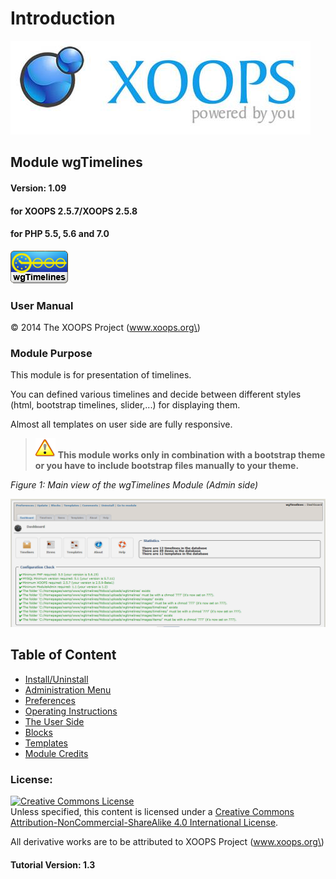# Introduction

![logoXoops.jpg](.gitbook/assets/logoxoops%20%281%29.jpg)

## Module wgTimelines

#### Version: 1.09

#### for XOOPS 2.5.7/XOOPS 2.5.8

#### for PHP 5.5, 5.6 and 7.0

![logoModule.png](.gitbook/assets/logomodule%20%283%29.png)

### User Manual

© 2014 The XOOPS Project \(www.xoops.org\)

### Module Purpose

This module is for presentation of timelines.

You can defined various timelines and decide between different styles \(html, bootstrap timelines, slider,...\) for displaying them.

Almost all templates on user side are fully responsive.

> ![](.gitbook/assets/important%20%284%29.png) **This module works only in combination with a bootstrap theme or you have to include bootstrap files manually to your theme.**

  
 _Figure 1: Main view of the wgTimelines Module \(Admin side\)_

![0dashboard1.png](.gitbook/assets/0dashboard%20%284%29.png)

## Table of Content

* [Install/Uninstall]()
* [Administration Menu]()
* [Preferences](https://github.com/xoops/wgtimelines-tutorial/tree/a0adef0b003de4cd9200069325d8c416a98ff15b/en/book/3preferences.md)
* [Operating Instructions]()
* [The User Side]()
* [Blocks]()
* [Templates]()
* [Module Credits]()

### License:

[![Creative Commons License](https://i.creativecommons.org/l/by-nc-sa/4.0/88x31.png)](http://creativecommons.org/licenses/by-nc-sa/4.0/)  
Unless specified, this content is licensed under a [Creative Commons Attribution-NonCommercial-ShareAlike 4.0 International License](http://creativecommons.org/licenses/by-nc-sa/4.0/).

All derivative works are to be attributed to XOOPS Project \(www.xoops.org\)

#### Tutorial Version: 1.3



